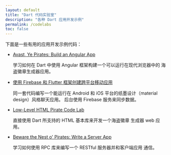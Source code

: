 ```yaml
---
layout: default
title: "Dart 代码实验室"
description: "各种 Dart 应用开发示例"
permalink: /codelabs
toc: false
---
```


下面是一些有用的应用开发示例代码：

* [Avast, Ye Pirates: Build an Angular App]({{site.webdev}}/codelabs/ng2)
  <p>学习如何在 Dart 中使用 Angular 框架构建一个可以运行在现代浏览器中的
  海盗徽章生成器应用。</p>

* [使用 Firebase 和 Flutter 框架创建跨平台移动应用](https://codelabs.developers.google.com/codelabs/flutter/index.html?index=..%2F..%2Fio2016)
  <p>同一套代码编写一个能运行在 Android 和 iOS 平台的纸墨设计（material design）风格聊天应用。
  后台使用 Firebase 服务来同步数据。</p>

* [Low-Level HTML Pirate Code Lab]({{site.webdev}}/codelabs/darrrt)
  <p>直接使用 Dart 所支持的 HTML 基本库来开发一个海盗徽章
  生成器 web 应用。</p>

* [Beware the Nest o' Pirates: Write a Server App](https://dart-lang.github.io/server/codelab/)
  <p>学习如何使用 RPC 库来编写一个 RESTful 服务器并和客户端应用
  通信。</p>
